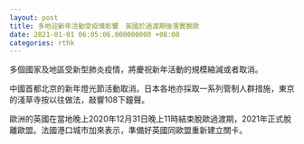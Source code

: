 ```yaml
---
layout: post
title: 多地迎新年活動受疫情影響　英國於過渡期後落實脫歐
date: 2021-01-01 06:05:06.000000000 +08:00
categories: rthk
---
```


多個國家及地區受新型肺炎疫情，將慶祝新年活動的規模縮減或者取消。

中國首都北京的新年燈光節活動取消。日本各地亦採取一系列管制人群措施，東京的淺草寺按以往做法，敲響108下鐘聲。

歐洲的英國在當地晚上2020年12月31日晚上11時結束脫歐過渡期，2021年正式脫離歐盟。法國港口城市加來表示，準備好英國同歐盟重新建立關卡。
